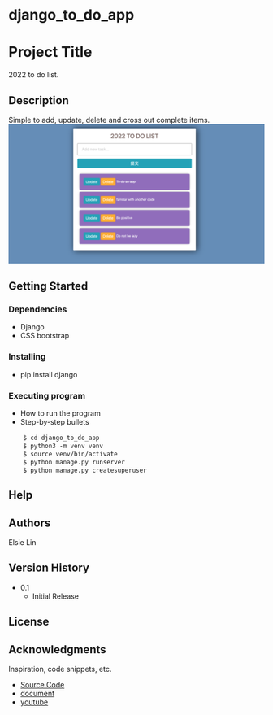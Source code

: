 # django_to_do_app

# Project Title

2022 to do list.

## Description

Simple to add, update, delete and cross out complete items.
![plot](./printscreen.png)

## Getting Started

### Dependencies

* Django
* CSS bootstrap

### Installing

* pip install django

### Executing program

* How to run the program
* Step-by-step bullets
```
    $ cd django_to_do_app
    $ python3 -m venv venv 
    $ source venv/bin/activate 
    $ python manage.py runserver
    $ python manage.py createsuperuser
```

## Help

## Authors

Elsie Lin


## Version History

* 0.1
    * Initial Release

## License

## Acknowledgments

Inspiration, code snippets, etc.
* [Source Code](https://github.com/divanov11/to-do-app)
* [document](https://docs.google.com/document/d/1eu_ImYL21W905howHsyW782BPxKVJp9vz5nlJYB2G2E/edit)
* [youtube](https://www.youtube.com/watch?v=4RWFvXDUmjo)